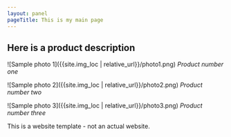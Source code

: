 ```yaml
---
layout: panel
pageTitle: This is my main page
---
```


## Here is a product description

![Sample photo 1]({{site.img_loc | relative_url}}/photo1.png) *Product number one*

![Sample photo 2]({{site.img_loc | relative_url}}/photo2.png) *Product number two*

![Sample photo 3]({{site.img_loc | relative_url}}/photo3.png) *Product number three*




This is a website template - not an actual website. 
